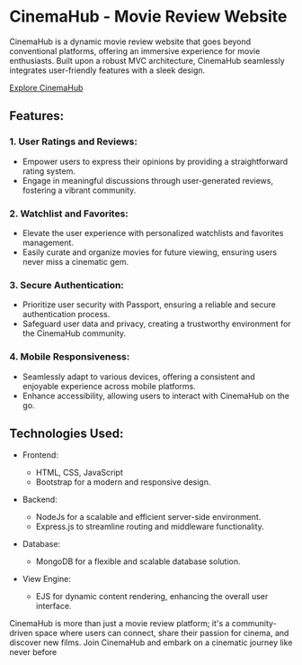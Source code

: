 # CinemaHub - Movie Review Website

CinemaHub is a dynamic movie review website that goes beyond conventional platforms, offering an immersive experience for movie enthusiasts. Built upon a robust MVC architecture, CinemaHub seamlessly integrates user-friendly features with a sleek design.

[Explore CinemaHub](https://cinemahub-movie-review.onrender.com)

## Features:

### 1. User Ratings and Reviews:
   - Empower users to express their opinions by providing a straightforward rating system.
   - Engage in meaningful discussions through user-generated reviews, fostering a vibrant community.

### 2. Watchlist and Favorites:
   - Elevate the user experience with personalized watchlists and favorites management.
   - Easily curate and organize movies for future viewing, ensuring users never miss a cinematic gem.

### 3. Secure Authentication:
   - Prioritize user security with Passport, ensuring a reliable and secure authentication process.
   - Safeguard user data and privacy, creating a trustworthy environment for the CinemaHub community.

### 4. Mobile Responsiveness:
   - Seamlessly adapt to various devices, offering a consistent and enjoyable experience across mobile platforms.
   - Enhance accessibility, allowing users to interact with CinemaHub on the go.

## Technologies Used:

- Frontend:
  - HTML, CSS, JavaScript
  - Bootstrap for a modern and responsive design.

- Backend:
  - NodeJs for a scalable and efficient server-side environment.
  - Express.js to streamline routing and middleware functionality.

- Database:
  - MongoDB for a flexible and scalable database solution.
  
- View Engine:
  - EJS for dynamic content rendering, enhancing the overall user interface.

CinemaHub is more than just a movie review platform; it's a community-driven space where users can connect, share their passion for cinema, and discover new films. Join CinemaHub and embark on a cinematic journey like never before
